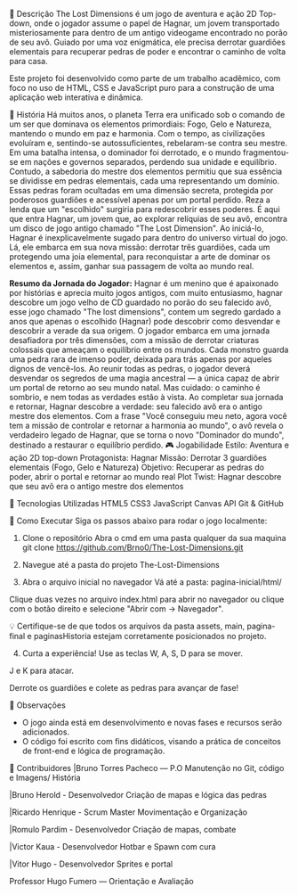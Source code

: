📖 Descrição
The Lost Dimensions é um jogo de aventura e ação 2D Top-down, onde o jogador assume o papel de Hagnar, um jovem transportado misteriosamente para dentro de um antigo videogame encontrado no porão de seu avô. Guiado por uma voz enigmática, ele precisa derrotar guardiões elementais para recuperar pedras de poder e encontrar o caminho de volta para casa.

Este projeto foi desenvolvido como parte de um trabalho acadêmico, com foco no uso de HTML, CSS e JavaScript puro para a construção de uma aplicação web interativa e dinâmica.

🌌 História
Há muitos anos, o planeta Terra era unificado sob o comando de um ser que dominava os elementos primordiais: Fogo, Gelo e Natureza, mantendo o mundo em paz e harmonia. Com o tempo, as civilizações evoluíram e, sentindo-se autossuficientes, rebelaram-se contra seu mestre. Em uma batalha intensa, o dominador foi derrotado, e o mundo fragmentou-se em nações e governos separados, perdendo sua unidade e equilíbrio.
Contudo, a sabedoria do mestre dos elementos permitiu que sua essência se dividisse em pedras elementais, cada uma representando um domínio. Essas pedras foram ocultadas em uma dimensão secreta, protegida por poderosos guardiões e acessível apenas por um portal perdido. Reza a lenda que um "escolhido" surgiria para redescobrir esses poderes.
É aqui que entra Hagnar, um jovem que, ao explorar relíquias de seu avô, encontra um disco de jogo antigo chamado "The Lost Dimension". Ao iniciá-lo, Hagnar é inexplicavelmente sugado para dentro do universo virtual do jogo. Lá, ele embarca em sua nova missão: derrotar três guardiões, cada um protegendo uma joia elemental, para reconquistar a arte de dominar os elementos e, assim, ganhar sua passagem de volta ao mundo real.

**Resumo da Jornada do Jogador:**
Hagnar é um menino que é apaixonado por histórias e aprecia muito jogos antigos, com muito entusiasmo, hagnar descobre um jogo velho de CD guardado no porão do seu falecido avô, esse jogo chamado "The lost dimensions", contem um segredo gardado a anos que apenas o escolhido (Hagnar) pode descobrir como desvendar e descobrir a verade da sua origem. O jogador embarca em uma jornada desafiadora por três dimensões, com a missão de derrotar criaturas colossais que ameaçam o equilíbrio entre os mundos. Cada monstro guarda uma pedra rara de imenso poder, deixada para trás apenas por aqueles dignos de vencê-los. Ao reunir todas as pedras, o jogador deverá desvendar os segredos de uma magia ancestral — a única capaz de abrir um portal de retorno ao seu mundo natal. Mas cuidado: o caminho é sombrio, e nem todas as verdades estão à vista. Ao completar sua jornada e retornar, Hagnar descobre a verdade: seu falecido avô era o antigo mestre dos elementos. Com a frase "Você conseguiu meu neto, agora você tem a missão de controlar e retornar a harmonia ao mundo", o avô revela o verdadeiro legado de Hagnar, que se torna o novo "Dominador do mundo", destinado a restaurar o equilíbrio perdido.
🎮 Jogabilidade
Estilo: Aventura e ação 2D top-down
Protagonista: Hagnar
Missão: Derrotar 3 guardiões elementais (Fogo, Gelo e Natureza)
Objetivo: Recuperar as pedras do poder, abrir o portal e retornar ao mundo real
Plot Twist: Hagnar descobre que seu avô era o antigo mestre dos elementos

🧱 Tecnologias Utilizadas
HTML5
CSS3
JavaScript
Canvas API
Git & GitHub

🔧 Como Executar
Siga os passos abaixo para rodar o jogo localmente:

1. Clone o repositório
Abra o cmd em uma pasta qualquer da sua maquina
git clone https://github.com/Brno0/The-Lost-Dimensions.git

2. Navegue até a pasta do projeto
 The-Lost-Dimensions  

3. Abra o arquivo inicial no navegador
Vá até a pasta:
pagina-inicial/html/

Clique duas vezes no arquivo index.html para abrir no navegador
ou clique com o botão direito e selecione "Abrir com → Navegador".

💡 Certifique-se de que todos os arquivos da pasta assets, main, pagina-final e paginasHistoria estejam corretamente posicionados no projeto.

4. Curta a experiência!
Use as teclas W, A, S, D para se mover.

J e K para atacar.

Derrote os guardiões e colete as pedras para avançar de fase!

📌 Observações
- O jogo ainda está em desenvolvimento e novas fases e recursos serão adicionados.
- O código foi escrito com fins didáticos, visando a prática de conceitos de front-end e lógica de programação.

👥 Contribuidores
|Bruno Torres Pacheco — P.O
  Manutenção no Git, código e Imagens/ História

|Bruno Herold - Desenvolvedor
  Criação de mapas e lógica das pedras

|Ricardo Henrique - Scrum Master
  Movimentação e Organização

|Romulo Pardim - Desenvolvedor
  Criação de mapas, combate

|Victor Kaua - Desenvolvedor
  Hotbar e Spawn com cura

|Vitor Hugo - Desenvolvedor
  Sprites e portal

Professor Hugo Fumero — Orientação e Avaliação
